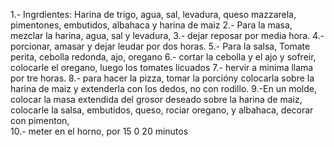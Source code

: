 1.- Ingrdientes: Harina de trigo, agua, sal, levadura, queso mazzarela, pimentones, embutidos, albahaca y harina de maiz
2.- Para la masa, mezclar la harina, agua, sal y levadura, 
3.- dejar reposar por media hora.
4.- porcionar, amasar y dejar leudar por dos horas.
5.- Para la salsa, Tomate perita, cebolla redonda, ajo, oregano
6.- cortar la cebolla y el ajo y sofreir, colocarle el oregano, luego los tomates licuados
7.- hervir a minima llama por tre horas.
8.- para hacer la pizza, tomar la porcióny colocarla sobre la harina de maiz y extenderla con los dedos, no con rodillo.
9.-En un molde, colocar  la masa extendida del grosor deseado sobre la harina de maiz, colocarle la salsa, embutidos, queso, rociar oregano, y albahaca, decorar con pimenton,  
10.- meter en el horno, por 15 0 20 minutos